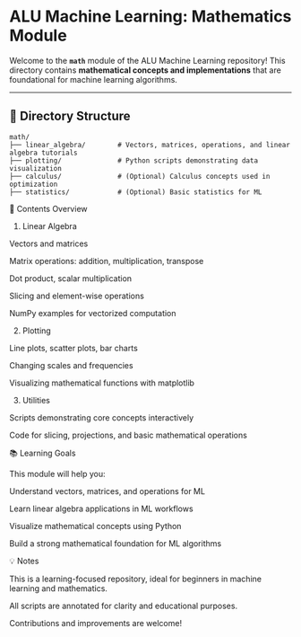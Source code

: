 # ALU Machine Learning: Mathematics Module

Welcome to the **`math`** module of the ALU Machine Learning repository! This directory contains **mathematical concepts and implementations** that are foundational for machine learning algorithms.

---

## 📂 Directory Structure

```text
math/
├── linear_algebra/        # Vectors, matrices, operations, and linear algebra tutorials
├── plotting/              # Python scripts demonstrating data visualization
├── calculus/              # (Optional) Calculus concepts used in optimization
├── statistics/            # (Optional) Basic statistics for ML
```
🔹 Contents Overview
1. Linear Algebra

Vectors and matrices

Matrix operations: addition, multiplication, transpose

Dot product, scalar multiplication

Slicing and element-wise operations

NumPy examples for vectorized computation

2. Plotting

Line plots, scatter plots, bar charts

Changing scales and frequencies

Visualizing mathematical functions with matplotlib

3. Utilities

Scripts demonstrating core concepts interactively

Code for slicing, projections, and basic mathematical operations

📚 Learning Goals

This module will help you:

Understand vectors, matrices, and operations for ML

Learn linear algebra applications in ML workflows

Visualize mathematical concepts using Python

Build a strong mathematical foundation for ML algorithms

💡 Notes

This is a learning-focused repository, ideal for beginners in machine learning and mathematics.

All scripts are annotated for clarity and educational purposes.


Contributions and improvements are welcome!
